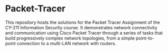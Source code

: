 # Packet-Tracer
This repository hosts the solutions for the Packet Tracer Assignment of the CY-211 Information Security course. It demonstrates network connectivity and communication using Cisco Packet Tracer through a series of tasks that build progressively complex network topologies, from a simple point-to-point connection to a multi-LAN network with routers.
